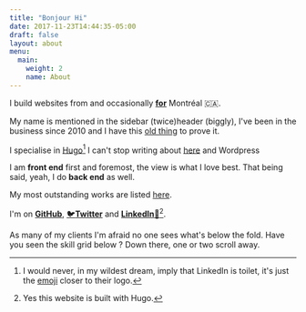 ```yaml
---
title: "Bonjour Hi"
date: 2017-11-23T14:44:35-05:00
draft: false
layout: about
menu:
  main:
    weight: 2
    name: About
---
```


I build websites from and occasionally [**for**](/project_tags/mtl/) Montréal 🇨🇦.

My name is mentioned in the <span class="desktop-inline">sidebar (twice)</span><span class="mobile-inline tablet-inline">header (biggly)</span>, I've been in the business since 2010 and I have this <a target="_blank" class="no-ajax" rel="nofollow" href="https://regisphilibert.com/2011/">old thing</a> to prove it.

I specialise in [Hugo](http://gohugo.io/)[^1]  I can't stop writing about [here](/tags/hugo) and Wordpress

I am __front end__ first and foremost, the view is what I love best. That being said, yeah, I do __back end__ as well.

My most outstanding works are listed [here](/).

I'm on <span class="black-color">[__GitHub__](https://github.com/regisphilibert)</span>, <span class="twitter-color">[🐦__Twitter__](https://twitter.com/regisphilibert)</span> and <span class="black-color">[__LinkedIn__🚾](https://www.linkedin.com/in/regisphilibert)</span>[^2].

As many of my clients I'm afraid no one sees what's below the fold. Have you seen the skill grid below ? Down there, one or two scroll away.

[^1]: I would never, in my wildest dream, imply that LinkedIn is toilet, it's just the [emoji](https://emojipedia.org/water-closet/) closer to their logo.

[^2]: Yes this website is built with Hugo.
